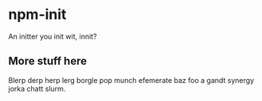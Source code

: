 # npm-init

An initter you init wit, innit?


































































<extoc></extoc>

## More stuff here

Blerp derp herp lerg borgle pop munch efemerate baz foo a gandt synergy
jorka chatt slurm.
